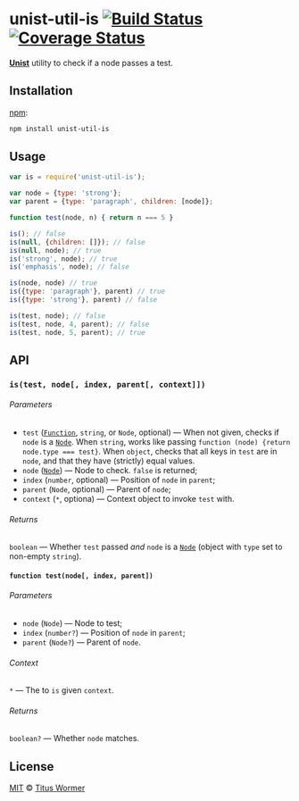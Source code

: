 # unist-util-is [![Build Status][travis-badge]][travis] [![Coverage Status][codecov-badge]][codecov]

[**Unist**][unist] utility to check if a node passes a test.

## Installation

[npm][]:

```bash
npm install unist-util-is
```

## Usage

```js
var is = require('unist-util-is');

var node = {type: 'strong'};
var parent = {type: 'paragraph', children: [node]};

function test(node, n) { return n === 5 }

is(); // false
is(null, {children: []}); // false
is(null, node); // true
is('strong', node); // true
is('emphasis', node); // false

is(node, node) // true
is({type: 'paragraph'}, parent) // true
is({type: 'strong'}, parent) // false

is(test, node); // false
is(test, node, 4, parent); // false
is(test, node, 5, parent); // true
```

## API

### `is(test, node[, index, parent[, context]])`

###### Parameters

*   `test` ([`Function`][test], `string`, or `Node`, optional)
    —  When not given, checks if `node` is a [`Node`][node].
    When `string`, works like passing `function (node) {return
    node.type === test}`.
    When `object`, checks that all keys in `test` are in `node`,
    and that they have (strictly) equal values.
*   `node` ([`Node`][node]) — Node to check.  `false` is returned;
*   `index` (`number`, optional) — Position of `node` in `parent`;
*   `parent` (`Node`, optional) — Parent of `node`;
*   `context` (`*`, optiona) — Context object to invoke `test` with.

###### Returns

`boolean` — Whether `test` passed _and_ `node` is a [`Node`][node] (object
with `type` set to non-empty `string`).

#### `function test(node[, index, parent])`

###### Parameters

*   `node` (`Node`) — Node to test;
*   `index` (`number?`) — Position of `node` in `parent`;
*   `parent` (`Node?`) — Parent of `node`.

###### Context

`*` — The to `is` given `context`.

###### Returns

`boolean?` — Whether `node` matches.

## License

[MIT][license] © [Titus Wormer][author]

<!-- Definitions -->

[travis-badge]: https://img.shields.io/travis/wooorm/unist-util-is.svg

[travis]: https://travis-ci.org/wooorm/unist-util-is

[codecov-badge]: https://img.shields.io/codecov/c/github/wooorm/unist-util-is.svg

[codecov]: https://codecov.io/github/wooorm/unist-util-is

[npm]: https://docs.npmjs.com/cli/install

[license]: LICENSE

[author]: http://wooorm.com

[unist]: https://github.com/wooorm/unist

[node]: https://github.com/wooorm/unist#node

[test]: #function-testnode-index-parent
